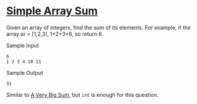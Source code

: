 # [Simple Array Sum](https://www.hackerrank.com/challenges/simple-array-sum/problem)

Given an array of integers, find the sum of its elements. For example, if the array ar = [1,2,3], 1+2+3=6, so return 6.

Sample Input
```
6
1 2 3 4 10 11
```

Sample Output
```
31
```

Similar to  [A Very Big Sum](https://github.com/wingkwong/hackerrank/tree/master/warmup/a-very-big-sum), but ``int`` is enough for this question.